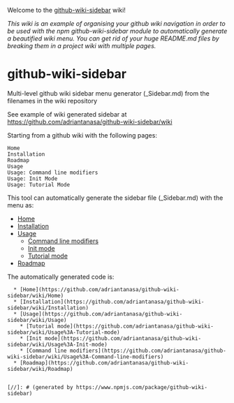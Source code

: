 Welcome to the [github-wiki-sidebar](https://www.npmjs.com/package/github-wiki-sidebar) wiki!

_This wiki is an example of organising your github wiki navigation in order to be used with the npm github-wiki-sidebar module to automatically generate a beautified wiki menu. You can get rid of your huge README.md files by breaking them in a project wiki with multiple pages._

# github-wiki-sidebar

Multi-level github wiki sidebar menu generator (_Sidebar.md) from the filenames in the wiki repository 

See example of wiki generated sidebar at https://github.com/adriantanasa/github-wiki-sidebar/wiki

Starting from a github wiki with the following pages:

```
Home
Installation
Roadmap
Usage
Usage: Command line modifiers
Usage: Init Mode
Usage: Tutorial Mode
```

This tool can automatically generate the sidebar file (_Sidebar.md) with the menu as:

  * [Home](https://github.com/adriantanasa/github-wiki-sidebar/wiki/Home)
  * [Installation](https://github.com/adriantanasa/github-wiki-sidebar/wiki/Installation)
  * [Usage](https://github.com/adriantanasa/github-wiki-sidebar/wiki/Usage)
    * [Command line modifiers](https://github.com/adriantanasa/github-wiki-sidebar/wiki/Usage%3A-Command-line-modifiers)
    * [Init mode](https://github.com/adriantanasa/github-wiki-sidebar/wiki/Usage%3A-Init-mode)
    * [Tutorial mode](https://github.com/adriantanasa/github-wiki-sidebar/wiki/Usage%3A-Tutorial-mode)
  * [Roadmap](https://github.com/adriantanasa/github-wiki-sidebar/wiki/Roadmap)

The automatically generated code is:

```mardown
  * [Home](https://github.com/adriantanasa/github-wiki-sidebar/wiki/Home)
  * [Installation](https://github.com/adriantanasa/github-wiki-sidebar/wiki/Installation)
  * [Usage](https://github.com/adriantanasa/github-wiki-sidebar/wiki/Usage)
    * [Tutorial mode](https://github.com/adriantanasa/github-wiki-sidebar/wiki/Usage%3A-Tutorial-mode)
    * [Init mode](https://github.com/adriantanasa/github-wiki-sidebar/wiki/Usage%3A-Init-mode)
    * [Command line modifiers](https://github.com/adriantanasa/github-wiki-sidebar/wiki/Usage%3A-Command-line-modifiers)
  * [Roadmap](https://github.com/adriantanasa/github-wiki-sidebar/wiki/Roadmap)


[//]: # (generated by https://www.npmjs.com/package/github-wiki-sidebar)

```

